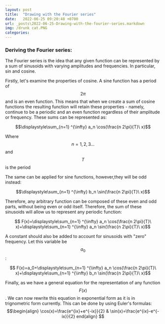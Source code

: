 ```yaml
---
layout: post
title:  "Drawing with the Fourier series"
date:   2022-06-25 09:20:48 +0700
url: _posts\2022-06-25-Drawing-with-the-fourier-series.markdown
img: /drunk cat.PNG
categories:
---
```

### Deriving the Fourier series: 
The Fourier series is the idea that any given function can be represented by a sum of sinusoids with varying amplitudes and frequencies. In particular,  sin and cosine. 

Firstly, let's examine the properties of cosine. A sine function has a period of $$ 2\pi $$ and is an even function. This means that when we create a sum of cosine functions the resulting function will retain these properties - namely, continue to be a periodic and an even function regardless of their amplitude or frequency. These sums can be represented as: 

 $$\displaystyle\sum_{n=1} ^{\infty} a_n \cos(\frac{n 2\pi}{T}\ x)$$

 Where $$n={1,2,3...}$$ and $$T$$ is the period
 

The same can be applied for sine functions, however,they will be odd instead: 

 $$\displaystyle\sum_{n=1} ^{\infty} b_n \sin(\frac{n 2\pi}{T}\ x)$$

 Therefore, any arbitrary function can be composed of these even and odd parts, without being even or odd itself. Therefore, the sum of these sinusoids will allow us to represent any periodic function: 

 $$ F(x)=\displaystyle\sum_{n=1} ^{\infty} a_n \cos(\frac{n 2\pi}{T}\ x)+\displaystyle\sum_{n=1} ^{\infty} a_n \sin(\frac{n 2\pi}{T}\ x)$$

 A constant should also be added to account for sinusoids with "zero" frequency. Let this variable be $$a_0$$: 

  $$ F(x)=a_0+\displaystyle\sum_{n=1} ^{\infty} a_n \cos(\frac{n 2\pi}{T}\ x)+\displaystyle\sum_{n=1} ^{\infty} b_n \sin(\frac{n 2\pi}{T}\ x)$$

 Finally, as we have a general equation for the representation of any function $$F(x)$$. We can now rewrite this equation in exponential form as it is in trignometric form currently. This can be done by using Euler's formulas: 
    $$\begin{align} \cos(x)=\frac{e^{ix}+e^{-ix}}{2}  & \sin(x)=\frac{e^{ix}-e^{-ix}}{2}   end{align} $$ 




<!-- ### Finding the Coefficients: 

 First Lets begin by finding a way to come up with a general equation for $$a_0$$. We can see that the variable, $$a_0$$ is the vertical shift of the function. We also have to note that the average value of each individual sinusoid for complete periods is equal to the midline(the vertical shift). 

This is important because, we can make us of the fact that averages of sums are equal to the sums of averages. This means that since the average of $$sin(nx)$$ is equal to the vertical shift or since $$sin(nx)$$ does not have any vertical shift the average is 0, the average of  $$\displaystyle\sum_{n=1} ^{\infty} b_n \sin(nx)$$ is also 0. The same logic can be applied to cosine. 

Hence, $$a_0$$ can be calculated as the average of the periodic function we want to model with the Fourier series, $$F(x)$$, as it is the vertical shift. Therefore we can calculate $$a_0$$ using finding the mean of $$F(x)$$.   -->


